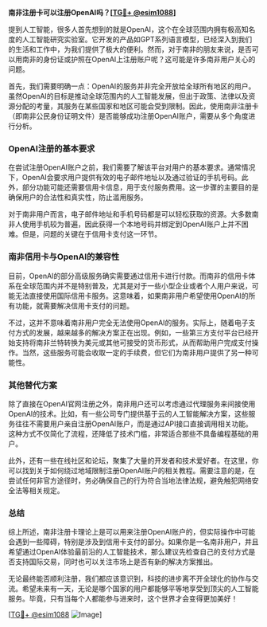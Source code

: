 **南非注册卡可以注册OpenAI吗？[[TG💪+ @esim1088](https://t.me/s/esim1088)]**

提到人工智能，很多人首先想到的就是OpenAI，这个在全球范围内拥有极高知名度的人工智能研究实验室。它开发的产品如GPT系列语言模型，已经深入到我们的生活和工作中，为我们提供了极大的便利。然而，对于南非的朋友来说，是否可以用南非的身份证或护照在OpenAI上注册账户呢？这可能是许多南非用户关心的问题。

首先，我们需要明确一点：OpenAI的服务并非完全开放给全球所有地区的用户。虽然OpenAI的目标是推动全球范围内的人工智能发展，但出于政策、法律以及资源分配的考量，其服务在某些国家和地区可能会受到限制。因此，使用南非注册卡（即南非公民身份证明文件）是否能够成功注册OpenAI账户，需要从多个角度进行分析。

### OpenAI注册的基本要求

在尝试注册OpenAI账户之前，我们需要了解该平台对用户的基本要求。通常情况下，OpenAI会要求用户提供有效的电子邮件地址以及通过验证的手机号码。此外，部分功能可能还需要信用卡信息，用于支付服务费用。这一步骤的主要目的是确保用户的合法性和真实性，防止滥用服务。

对于南非用户而言，电子邮件地址和手机号码都是可以轻松获取的资源。大多数南非人使用手机较为普遍，因此获得一个本地号码并绑定到OpenAI账户上并不困难。但是，问题的关键在于信用卡支付这一环节。

### 南非信用卡与OpenAI的兼容性

目前，OpenAI的部分高级服务确实需要通过信用卡进行付款。而南非的信用卡体系在全球范围内并不是特别普及，尤其是对于一些小型企业或者个人用户来说，可能无法直接使用国际信用卡服务。这意味着，如果南非用户希望使用OpenAI的所有功能，就需要解决信用卡支付的问题。

不过，这并不意味着南非用户完全无法使用OpenAI的服务。实际上，随着电子支付方式的发展，越来越多的解决方案正在出现。例如，一些第三方支付平台已经开始支持将南非兰特转换为美元或其他可接受的货币形式，从而帮助用户完成支付操作。当然，这些服务可能会收取一定的手续费，但它们为南非用户提供了另一种可能性。

### 其他替代方案

除了直接在OpenAI官网注册之外，南非用户还可以考虑通过代理服务来间接使用OpenAI的技术。比如，有一些公司专门提供基于云的人工智能解决方案，这些服务往往不需要用户亲自注册OpenAI账户，而是通过API接口直接调用相关功能。这种方式不仅简化了流程，还降低了技术门槛，非常适合那些不具备编程基础的用户。

此外，还有一些在线社区和论坛，聚集了大量的开发者和技术爱好者。在这里，你可以找到关于如何绕过地域限制注册OpenAI账户的相关教程。需要注意的是，在尝试任何非官方途径时，务必确保自己的行为符合当地法律法规，避免触犯网络安全法等相关规定。

### 总结

综上所述，南非注册卡理论上是可以用来注册OpenAI账户的，但实际操作中可能会遇到一些障碍，特别是涉及到信用卡支付的部分。如果你是一名南非用户，并且希望通过OpenAI体验最前沿的人工智能技术，那么建议先检查自己的支付方式是否支持国际交易，同时也可以关注市场上是否有新的解决方案推出。

无论最终能否顺利注册，我们都应该意识到，科技的进步离不开全球化的协作与交流。希望未来有一天，无论是哪个国家的用户都能够平等地享受到顶尖的人工智能服务。毕竟，只有当每个人都能参与进来时，这个世界才会变得更加美好！

[[TG💪+ @esim1088](https://t.me/s/esim1088) ![Image](https://i.postimg.cc/4NQfJmqS/Snipaste-2025-05-13-00-14-12.png)]